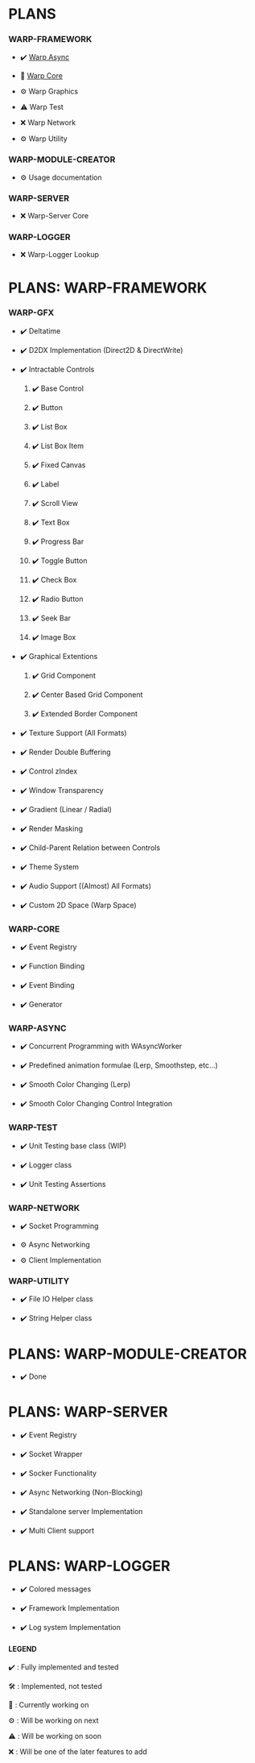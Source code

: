 # PLANS

### WARP-FRAMEWORK

- ✔️ [Warp Async](https://github.com/nirex0/Warp-Framework/blob/master/docs/documentation/AS-INDEX.md) 

- 🔧 [Warp Core](https://github.com/nirex0/Warp-Framework/blob/master/docs/documentation/CORE-INDEX.md)

- ⚙️ Warp Graphics

- ⚠️ Warp Test

- ❌ Warp Network

- ⚙️ Warp Utility

### WARP-MODULE-CREATOR

- ⚙️ Usage documentation

### WARP-SERVER

- ❌ Warp-Server Core

### WARP-LOGGER

- ❌ Warp-Logger Lookup

PLANS: WARP-FRAMEWORK
=====

### WARP-GFX

- ✔️ Deltatime 

- ✔️ D2DX Implementation (Direct2D & DirectWrite)

- ✔️ Intractable Controls

  1) ✔️ Base Control
  
  2) ✔️ Button
  
  3) ✔️ List Box
  
  4) ✔️ List Box Item
  
  5) ✔️ Fixed Canvas
  
  6) ✔️ Label
  
  7) ✔️ Scroll View
  
  8) ✔️ Text Box
  
  9) ✔️ Progress Bar
  
  10) ✔️ Toggle Button
  
  11) ✔️ Check Box
  
  12) ✔️ Radio Button
  
  13) ✔️ Seek Bar
  
  14) ✔️ Image Box

- ✔️ Graphical Extentions
  
  1) ✔️ Grid Component
  
  2) ✔️ Center Based Grid Component
  
  3) ✔️ Extended Border Component
  
- ✔️ Texture Support (All Formats)

- ✔️ Render Double Buffering

- ✔️ Control zIndex

- ✔️ Window Transparency

- ✔️ Gradient (Linear / Radial)

- ✔️ Render Masking

- ✔️ Child-Parent Relation between Controls 

- ✔️ Theme System

- ✔️ Audio Support ((Almost) All Formats)

- ✔️ Custom 2D Space (Warp Space)

### WARP-CORE 

- ✔️ Event Registry

- ✔️ Function Binding

- ✔️ Event Binding

- ✔️ Generator

### WARP-ASYNC

- ✔️ Concurrent Programming with WAsyncWorker

- ✔️ Predefined animation formulae (Lerp, Smoothstep, etc...)

- ✔️ Smooth Color Changing (Lerp)

- ✔️ Smooth Color Changing Control Integration 

### WARP-TEST

- ✔️ Unit Testing base class (WIP)

- ✔️ Logger class

- ✔️ Unit Testing Assertions

### WARP-NETWORK

- ✔️ Socket Programming

- ⚙️ Async Networking

- ⚙️ Client Implementation

### WARP-UTILITY

- ✔️ File IO Helper class 

- ✔️ String Helper class 

PLANS: WARP-MODULE-CREATOR
=====

- ✔️ Done

PLANS: WARP-SERVER
=====

- ✔️ Event Registry

- ✔️ Socket Wrapper

- ✔️ Socker Functionality

- ✔️ Async Networking (Non-Blocking)

- ✔️ Standalone server Implementation

- ✔️ Multi Client support

PLANS: WARP-LOGGER
=====

- ✔️ Colored messages

- ✔️ Framework Implementation

- ✔️ Log system Implementation

#### LEGEND

✔️ : Fully implemented and tested

🛠 : Implemented, not tested

🔧 : Currently working on

⚙️ : Will be working on next

⚠️ : Will be working on soon

❌ : Will be one of the later features to add
